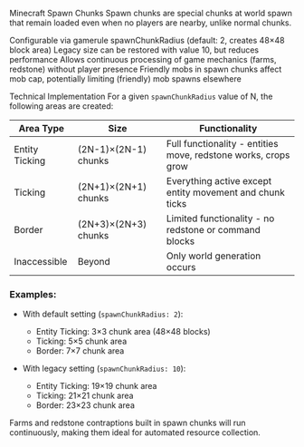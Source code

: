 Minecraft Spawn Chunks
Spawn chunks are special chunks at world spawn that remain loaded even when no players are nearby, unlike normal chunks.  

Configurable via gamerule spawnChunkRadius (default: 2, creates 48×48 block area)
Legacy size can be restored with value 10, but reduces performance
Allows continuous processing of game mechanics (farms, redstone) without player presence
Friendly mobs in spawn chunks affect mob cap, potentially limiting (friendly) mob spawns elsewhere

Technical Implementation
For a given `spawnChunkRadius` value of N, the following areas are created:

| Area Type      | Size                 | Functionality                                                  |
|----------------|----------------------|----------------------------------------------------------------|
| Entity Ticking | (2N-1)×(2N-1) chunks | Full functionality - entities move, redstone works, crops grow |
| Ticking        | (2N+1)×(2N+1) chunks | Everything active except entity movement and chunk ticks       |
| Border         | (2N+3)×(2N+3) chunks | Limited functionality - no redstone or command blocks          |
| Inaccessible   | Beyond               | Only world generation occurs                                   |

### Examples:
- With default setting (`spawnChunkRadius: 2`):
    - Entity Ticking: 3×3 chunk area (48×48 blocks)
    - Ticking: 5×5 chunk area
    - Border: 7×7 chunk area

- With legacy setting (`spawnChunkRadius: 10`):
    - Entity Ticking: 19×19 chunk area
    - Ticking: 21×21 chunk area
    - Border: 23×23 chunk area

Farms and redstone contraptions built in spawn chunks will run continuously, making them ideal for automated resource collection.